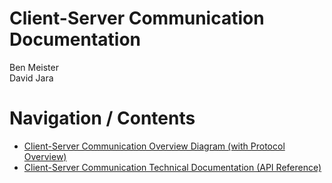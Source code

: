 # Client-Server Communication Documentation

Ben Meister <br>
David Jara <br>

# Navigation / Contents

<ul>
	<li><a href="client-server-communication.drawio.html">Client-Server Communication Overview Diagram (with Protocol Overview)</a></li> 
	<li><a href="client-server-technical-documentation.html">Client-Server Communication Technical Documentation (API Reference)</a></li>
</ul>
